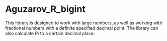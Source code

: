# Aguzarov_R_bigint
This library is designed to work with large numbers, as well as working with fractional numbers with a definite specified decimal point. The library can also calculate Pi to a certain decimal place.
